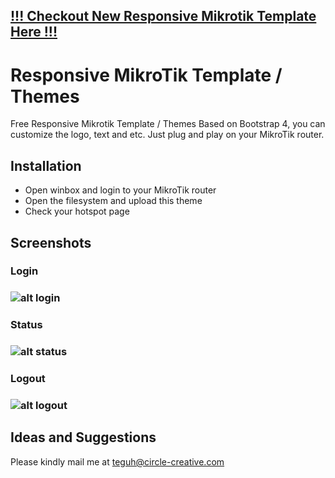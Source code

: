 ## [!!! Checkout New Responsive Mikrotik Template Here !!!](https://github.com/teguhrianto/responsive-mikrotik-template-bootstrap4)
# Responsive MikroTik Template / Themes
Free Responsive Mikrotik Template / Themes Based on Bootstrap 4, you can customize the logo, text and etc.
Just plug and play on your MikroTik router.

## Installation
* Open winbox and login to your MikroTik router
* Open the filesystem and upload this theme
* Check your hotspot page

## Screenshots

### Login
### ![alt login](https://github.com/teguhrianto/Responsive-Mikrotik-Template/raw/master/screenshot/login.png)

### Status
### ![alt status](https://github.com/teguhrianto/Responsive-Mikrotik-Template/raw/master/screenshot/status.png)

### Logout
### ![alt logout](https://github.com/teguhrianto/Responsive-Mikrotik-Template/raw/master/screenshot/logout.png)

## Ideas and Suggestions
Please kindly mail me at [teguh@circle-creative.com](mailto:teguh@circle-creative.com])
